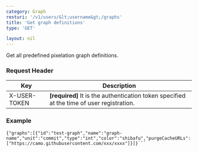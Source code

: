 ```yaml
---
category: Graph
resturi: '/v1/users/&lt;username&gt;/graphs'
title: 'Get graph definitions'
type: 'GET'

layout: nil
---
```


Get all predefined pixelation graph definitions.

### Request Header

|Key|Description|
|---|---|
|X-USER-TOKEN|**[required]** It is the authentication token specified at the time of user registration.|


### Example

```$ curl -X GET https://pixe.la/v1/users/a-know/graphs -H 'X-USER-TOKEN:thisissecret'
{"graphs":[{"id":"test-graph","name":"graph-name","unit":"commit","type":"int","color":"shibafu","purgeCacheURLs":["https://camo.githubusercontent.com/xxx/xxxx"]}]}```
